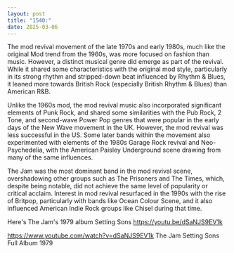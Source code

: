 ```yaml
---
layout: post
title: "1540:"
date: 2025-03-06
---
```


The mod revival movement of the late 1970s and early 1980s, much like the original Mod trend from the 1960s, was more focused on fashion than music. However, a distinct musical genre did emerge as part of the revival. While it shared some characteristics with the original mod style, particularly in its strong rhythm and stripped-down beat influenced by Rhythm & Blues, it leaned more towards British Rock (especially British Rhythm & Blues) than American R&B.

Unlike the 1960s mod, the mod revival music also incorporated significant elements of Punk Rock, and shared some similarities with the Pub Rock, 2 Tone, and second-wave Power Pop genres that were popular in the early days of the New Wave movement in the UK. However, the mod revival was less successful in the US. Some later bands within the movement also experimented with elements of the 1980s Garage Rock revival and Neo-Psychedelia, with the American Paisley Underground scene drawing from many of the same influences.

The Jam was the most dominant band in the mod revival scene, overshadowing other groups such as The Prisoners and The Times, which, despite being notable, did not achieve the same level of popularity or critical acclaim. Interest in mod revival resurfaced in the 1990s with the rise of Britpop, particularly with bands like Ocean Colour Scene, and it also influenced American Indie Rock groups like Chisel during that time.

Here's The Jam's 1979 album Setting Sons
https://youtu.be/dSaNJS9EV1k

https://www.youtube.com/watch?v=dSaNJS9EV1k
The Jam   Setting Sons Full Album 1979
